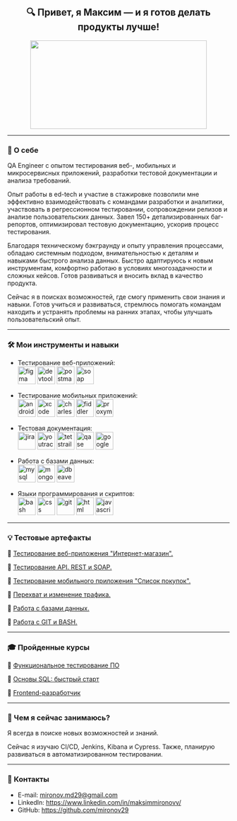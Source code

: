 <h2 align="center">🔍 Привет, я Максим — и я готов делать продукты лучше!</h2>

<div align="center">
  <img src="https://media.giphy.com/media/dWesBcTLavkZuG35MI/giphy.gif" width="400" height="200"/>
</div>

---

### 👋 О себе
QA Engineer с опытом тестирования веб-, мобильных и микросервисных приложений, разработки тестовой документации и анализа требований.

Опыт работы в ed-tech и участие в стажировке позволили мне эффективно взаимодействовать с командами разработки и аналитики, участвовать в регрессионном тестировании, сопровождении релизов и анализе пользовательских данных. Завел 150+ детализированных баг-репортов, оптимизировал тестовую документацию, ускорив процесс тестирования.

Благодаря техническому бэкграунду и опыту управления процессами, обладаю системным подходом, внимательностью к деталям и навыками быстрого анализа данных. Быстро адаптируюсь к новым инструментам, комфортно работаю в условиях многозадачности и сложных кейсов. Готов развиваться и вносить вклад в качество продукта.

Сейчас я в поисках возможностей, где смогу применить свои знания и навыки. Готов учиться и развиваться, стремлюсь помогать командам находить и устранять проблемы на ранних этапах, чтобы улучшать пользовательский опыт.

---

### 🛠 Мои инструменты и навыки

- Тестирование веб-приложений:
  <br>
  <img src="https://cdn.jsdelivr.net/gh/devicons/devicon/icons/figma/figma-original.svg" title="figma" alt="figma" width="40" height="40"/>
  <img src="https://d33wubrfki0l68.cloudfront.net/38b5c953a4667366685d55db55d057c86db1fc54/a0fdc/static/acae6b24d940347661ca901ea07f47c1/chrome-dev-logo-icon.png" title="devtools" alt="devtools" width="40" height="40"/>
  <img src="https://cdn.jsdelivr.net/gh/devicons/devicon@latest/icons/postman/postman-original.svg" title="postman" alt="postman" width="40" height="40" />
  <img src="https://encrypted-tbn0.gstatic.com/images?q=tbn:ANd9GcTDLj-17hLuPse4K5lo4VLNFRn89rjLSB-KKIZMdNjB0Q&s" title="soap" alt="soap" width="40" height="40" />

- Тестирование мобильных приложений:
  <br>
  <img src="https://cdn.jsdelivr.net/gh/devicons/devicon/icons/androidstudio/androidstudio-original.svg" title="android-studio" alt="android-studio" width="40" height="40"/>
  <img src="https://cdn.jsdelivr.net/gh/devicons/devicon/icons/xcode/xcode-original.svg" title="xcode" alt="xcode" width="40" height="40"/>
  <img src="https://cdn.icon-icons.com/icons2/3053/PNG/512/charles_proxy_macos_bigsur_icon_190302.png" title="charles-proxy" alt="charles-proxy" width="40" height="40"/>
  <img src="https://www.megaleechers.com/storage/Fiddler-Everywhere-Icon.png" title="fiddler" alt="fiddler" width="40" height="40"/>
  <img src="https://ph-files.imgix.net/f1aba60e-b071-4afd-bde6-7c123853a3ae.png?auto=format" title="proxyman" alt="proxyman" width="40" height="40"/>

- Тестовая документация:
  <br>
  <img src="https://cdn.jsdelivr.net/gh/devicons/devicon/icons/jira/jira-original.svg" title="jira" alt="jira" width="40" height="40"/>
  <img src="https://upload.wikimedia.org/wikipedia/commons/thumb/8/8d/YouTrack_Icon.svg/1024px-YouTrack_Icon.svg.png?20200803082248" title="youtrack" alt="youtrack" width="40" height="40"/>
  <img src="https://codahosted.io/packs/21236/unversioned/assets/LOGO/ba1091c59bab89cd2fd0f289622731fe16113d7b00905abe64759c313a4b73b76c1b0426076ed76cb74752234c734131df46992d5b8b48fc13e264240e4f7119f736cfeb64df36ded54b5cbf6198b9cadedf18dd0cac5c7dbcd16e6336c29363cd1292ba" title="testrail" alt="tetstrail" width="40" height="40"/>
  <img src="https://luna1.co/eb0187.png" title="qase" alt="qase" width="40" height="40"/>
  <img src="https://github.com/user-attachments/assets/38824eac-689b-4b8b-b91d-949b594b8877" title="google sheets" alt="google sheets" width="40" height="40"/>

- Работа с базами данных:
  <br>
  <img src="https://cdn.jsdelivr.net/gh/devicons/devicon/icons/mysql/mysql-original.svg" title="mysql" alt="mysql" width="40" height="40"/>
  <img src="https://cdn.jsdelivr.net/gh/devicons/devicon/icons/mongodb/mongodb-original.svg" title="mongodb" alt="mongodb" width="40" height="40"/>
  <img src="https://cdn.jsdelivr.net/gh/devicons/devicon@latest/icons/dbeaver/dbeaver-original.svg" title="dbeaver" alt="dbeaver" width="40" height="40"/>
  
- Языки программирования и скриптов:
  <br>
  <img src="https://cdn.jsdelivr.net/gh/devicons/devicon@latest/icons/bash/bash-original.svg" title="bash" alt="bash" width="40" height="40" />
  <img src="https://cdn.jsdelivr.net/gh/devicons/devicon@latest/icons/css3/css3-plain-wordmark.svg" title="css" alt="css" width="40" height="40" />
  <img src="https://cdn.jsdelivr.net/gh/devicons/devicon@latest/icons/git/git-original.svg" title="git" alt="git" width="40" height="40" />
  <img src="https://cdn.jsdelivr.net/gh/devicons/devicon@latest/icons/html5/html5-original-wordmark.svg" title="html" alt="html" width="40" height="40" />
  <img src="https://cdn.jsdelivr.net/gh/devicons/devicon@latest/icons/javascript/javascript-plain.svg" title="javascript" alt="javascript" width="40" height="40" />
  
---

### 💡 Тестовые артефакты

🌟 <a href="https://github.com/mironov29/web/blob/main/README.md" target="_blank">Тестирование веб-приложения "Интернет-магазин".</a>

🌟 <a href="https://github.com/mironov29/api/blob/main/README.md" target="_blank">Тестирование API. REST и SOAP. </a>

🌟 <a href="https://github.com/mironov29/mobile/blob/main/README.md" target="_blank">Тестирование мобильного приложения "Список покупок".</a>

🌟 <a href="https://github.com/mironov29/charlesproxy/blob/main/README.md" target="_blank">Перехват и изменение трафика.</a>

🌟 <a href="https://github.com/mironov29/database/blob/main/README.md" target="_blank">Работа с базами данных.</a>

🌟 <a href="https://github.com/mironov29/git_bash/blob/main/README.md" target="_blank">Работа с GIT и BASH.</a>

---
### 🎓 Пройденные курсы

📜 <a href="https://drive.google.com/file/d/1HDyGZBxzuWXHQF0a2IzTsbBgstmZvsIN/view?usp=sharing" target="_blank">Функциональное тестирование ПО</a>

📜 <a href="https://drive.google.com/file/d/1_prCtxW3R-gnGTRbEB-XH33P_AcMKejl/view?usp=sharing" target="_blank">Основы SQL: быстрый старт</a>

📜 <a href="https://drive.google.com/file/d/1PpwtLdKYE8xt0G60OY7sZnGT9zeOg1IZ/view?usp=sharing" target="_blank">Frontend-разработчик</a>

---

### 🌱 Чем я сейчас занимаюсь?

Я всегда в поиске новых возможностей и знаний.

Сейчас я изучаю CI/CD, Jenkins, Kibana и Cypress. Также, планирую развиваться в автоматизированном тестировании.

---
### 📩 Контакты

- E-mail: <a href="mironov.md29@gmail.com" target="_blank">mironov.md29@gmail.com</a>
- LinkedIn: <a href="https://www.linkedin.com/in/maksimmironovv/" target="_blank">https://www.linkedin.com/in/maksimmironovv/</a>
- GitHub: <a href="https://github.com/mironov29" target="_blank">https://github.com/mironov29</a>
